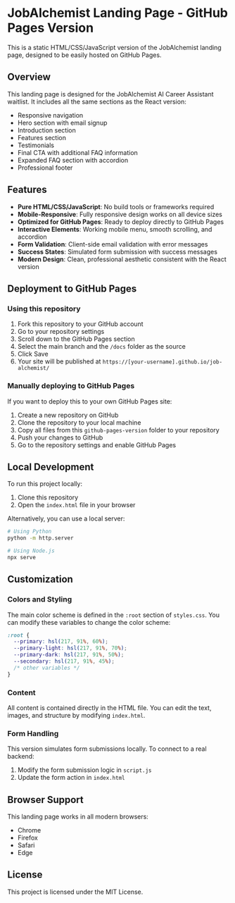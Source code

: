 # JobAlchemist Landing Page - GitHub Pages Version

This is a static HTML/CSS/JavaScript version of the JobAlchemist landing page, designed to be easily hosted on GitHub Pages.

## Overview

This landing page is designed for the JobAlchemist AI Career Assistant waitlist. It includes all the same sections as the React version:

- Responsive navigation
- Hero section with email signup
- Introduction section
- Features section
- Testimonials
- Final CTA with additional FAQ information
- Expanded FAQ section with accordion
- Professional footer

## Features

- **Pure HTML/CSS/JavaScript**: No build tools or frameworks required
- **Mobile-Responsive**: Fully responsive design works on all device sizes
- **Optimized for GitHub Pages**: Ready to deploy directly to GitHub Pages
- **Interactive Elements**: Working mobile menu, smooth scrolling, and accordion
- **Form Validation**: Client-side email validation with error messages
- **Success States**: Simulated form submission with success messages
- **Modern Design**: Clean, professional aesthetic consistent with the React version

## Deployment to GitHub Pages

### Using this repository

1. Fork this repository to your GitHub account
2. Go to your repository settings
3. Scroll down to the GitHub Pages section
4. Select the main branch and the `/docs` folder as the source
5. Click Save
6. Your site will be published at `https://[your-username].github.io/job-alchemist/`

### Manually deploying to GitHub Pages

If you want to deploy this to your own GitHub Pages site:

1. Create a new repository on GitHub
2. Clone the repository to your local machine
3. Copy all files from this `github-pages-version` folder to your repository
4. Push your changes to GitHub
5. Go to the repository settings and enable GitHub Pages

## Local Development

To run this project locally:

1. Clone this repository
2. Open the `index.html` file in your browser

Alternatively, you can use a local server:

```bash
# Using Python
python -m http.server

# Using Node.js
npx serve
```

## Customization

### Colors and Styling

The main color scheme is defined in the `:root` section of `styles.css`. You can modify these variables to change the color scheme:

```css
:root {
  --primary: hsl(217, 91%, 60%);
  --primary-light: hsl(217, 91%, 70%);
  --primary-dark: hsl(217, 91%, 50%);
  --secondary: hsl(217, 91%, 45%);
  /* other variables */
}
```

### Content

All content is contained directly in the HTML file. You can edit the text, images, and structure by modifying `index.html`.

### Form Handling

This version simulates form submissions locally. To connect to a real backend:

1. Modify the form submission logic in `script.js`
2. Update the form action in `index.html` 

## Browser Support

This landing page works in all modern browsers:
- Chrome
- Firefox
- Safari
- Edge

## License

This project is licensed under the MIT License.